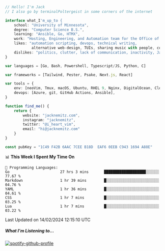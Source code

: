 ```typescript
// Hello! I'm Jack
// I also go by terminalPoltergeist in some corners of the internet

interface what_I'm_up_to {
    school: "University of Minnesota",
    degree: "Computer Science B.S.",
    learning: "Ansible, Go, HTMX",
    work: "Hosting, Engineering, and Automation team for the Office of Information Technology at UMN",
    likes: "automation scripting, devops, technical writing,
            alternative web-design, TUIs, sharing music with people, coffee",
    dislikes: "politics, clutter, lack of communication, inactivity, Java",
}

var languages = [Go, Bash, Powershell, Typescript/JS, Python, C]

var frameworks = [Tailwind, Pester, Psake, Next.js, React]

var tools = {
    env: [neoVim, Tmux, macOS, Ubuntu, RHEL 9, Nginx, DigitalOcean, Cloudflare],
    devops: [Azure, git, GitHub Actions, Ansible],
}

function find_me() {
    return {
        website: "jacknemitz.com",
        instagram: "jacknemitz",
        twitter: "@i_heart_vim",
        email: "hi@jacknemitz.com"
    }
}

const pubKey = "1C49 F42B 6AAC 7CEE B18D  EAF6 0EEB C943 1694 A88E"
```

<!--START_SECTION:waka-->
📊 **This Week I Spent My Time On** 

```text
💬 Programming Languages: 
Go                       27 hrs 3 mins       ███████████████████░░░░░░   77.67 % 
Markdown                 1 hr 39 mins        █░░░░░░░░░░░░░░░░░░░░░░░░   04.76 % 
YAML                     1 hr 36 mins        █░░░░░░░░░░░░░░░░░░░░░░░░   04.61 % 
CSS                      1 hr 7 mins         █░░░░░░░░░░░░░░░░░░░░░░░░   03.25 % 
Lua                      1 hr 7 mins         █░░░░░░░░░░░░░░░░░░░░░░░░   03.22 % 
```


 Last Updated on 14/02/2024 12:15:10 UTC
<!--END_SECTION:waka-->

##### What I'm Listening to...

[![spotify-github-profile](https://spotify-github-profile.vercel.app/api/view?uid=jack.nemitz&cover_image=true&show_offline=true&bar_color=53b14f&bar_color_cover=false&background_color=121212FF)](https://spotify-github-profile.vercel.app/api/view?uid=jack.nemitz&redirect=true)
